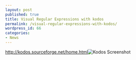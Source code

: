 ```yaml
---
layout: post
published: true
title: Visual Regular Expressions with kodos
permalink: /visual-regular-expressions-with-kodos/
wordpress_id: 66
categories:
- News
---
```



<a href="http://kodos.sourceforge.net/home.html">http://kodos.sourceforge.net/home.html</a><img src="http://lh5.ggpht.com/-l6CG9o3YcD8/UVl8Sdfa2hI/AAAAAAAAFcw/JJ5OvW-KgGQ/match.png" border="0" alt="Kodos Screenshot" />
